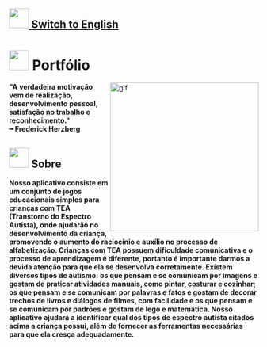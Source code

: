 ## <img src="https://cdn.discordapp.com/attachments/494996013837320193/909802763834253372/switchblue.png" width="40px;"/><a href="https://github.com/blackkseaw/SA_Android/blob/master/README-EN.md"> Switch to English </a> 

# <img src="https://cdn-icons-png.flaticon.com/512/1752/1752935.png" width="40px;" /> Portfólio

<img src="https://i.pinimg.com/originals/bf/be/bf/bfbebfbec87152e6032cdb24caf8d60e.gif" min-width="300px" max-width="300px" width="300px" align="right" alt="gif">
<p align="left"> 
<strong>"A verdadeira motivação vem de realização, desenvolvimento pessoal, satisfação no trabalho e reconhecimento."<strong><br>
╼ Frederick Herzberg
</p>

## <img src="https://cdn-icons-png.flaticon.com/512/1752/1752919.png" width="40px;" /> Sobre

Nosso aplicativo consiste em um conjunto de jogos educacionais simples para crianças com TEA (Transtorno do Espectro Autista), onde ajudarão no desenvolvimento da criança, promovendo o aumento do raciocínio e auxílio no processo de alfabetização. Crianças com TEA possuem dificuldade comunicativa e o processo de aprendizagem é diferente, portanto é importante darmos a devida atenção para que ela se desenvolva corretamente. Existem diversos tipos de autismo: os que pensam e se comunicam por imagens e gostam de praticar atividades manuais, como pintar, costurar e cozinhar; os que pensam e se comunicam por palavras e fatos e gostam de decorar trechos de livros e diálogos de filmes, com facilidade e os que pensam e se comunicam por padrões e gostam de lego e matemática. Nosso aplicativo ajudará a identificar qual dos tipos de espectro autista citados acima a criança possui, além de fornecer as ferramentas necessárias para que ela cresça adequadamente.


